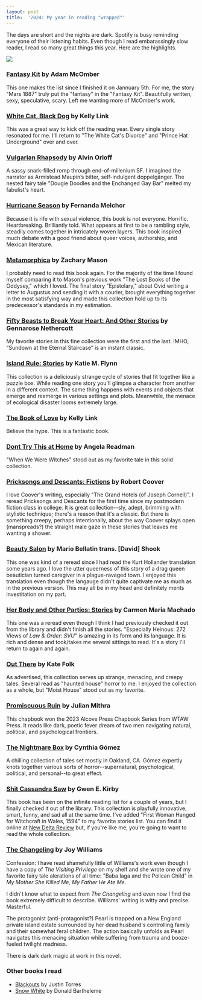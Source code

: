 ```yaml
---
layout: post
title:  '2024: My year in reading "wrapped"'
---
```

The days are short and the nights are dark.
Spotify is busy reminding everyone of their listening habits.
Even though I read embarassingly slow reader, I read so many great things this year.
Here are the highlights.

![](/images/2024-reads.png)

### [Fantasy Kit](https://bookshop.org/a/100115/9781625570376) by Adam McOmber

This one makes the list since I finished it on Jannuary 5th. For me, the story "Mars 1887" truly put the "fantasy" in the "Fantasy Kit".
Beautifully written, sexy, speculative, scary. Left me wanting more of McOmber's work.

### [White Cat, Black Dog](https://bookshop.org/a/100115/9780593449974) by Kelly Link

This was a great way to kick off the reading year. Every single story resonated for me.
I'll return to "The White Cat's Divorce" and "Prince Hat Underground" over and over.

### [Vulgarian Rhapsody](https://bookshop.org/a/100115/9781953103383) by Alvin Orloff
A sassy snark-filled romp through end-of-millenium SF.
I imagined the narrator as Armistead Maupin’s bitter, self-indulgent doppelgänger.
The nested fairy tale "Dougie Doodles and the Enchanged Gay Bar" melted my fabulist's heart.

### [Hurricane Season](https://bookshop.org/p/books/hurricane-season/18888412?ean=9780811230735) by Fernanda Melchor

Because it is rife with sexual violence, this book is not everyone. Horrific. Heartbreaking. Brilliantly told. 
What appears at first to be a rambling style, steadily comes together in intricately woven layers.
This book inspired much debate with a good friend about queer voices, authorship, and Mexican literature.

### [Metamorphica](https://bookshop.org/a/100115/9781250215000) by Zachary Mason

I probably need to read this book again.
For the majority of the time I found myself comparing it to Mason's previous work "The Lost Books of the Oddysey," which I loved.
The final story "Epistolary," about Ovid writing a letter to Augustus and sending it with a courier, brought everything together in the most satisfying way and made this collection hold up to its predecessor's standards in my estimation.

### [Fifty Beasts to Break Your Heart: And Other Stories](https://bookshop.org/a/100115/9780593314180) by Gennarose Nethercott

My favorite stories in this fine collection were the first and the last. IMHO, “Sundown at the Eternal Staircase” is an instant classic.

### [Island Rule: Stories](https://bookshop.org/a/100115/9781982122201) by Katie M. Flynn

This collection is a deliciously strange cycle of stories that fit together like a puzzle box.
While reading one story you'll glimpse a character from another in a different context.
The same thing happens with events and objects that emerge and reemerge in various settings and plots.
Meanwhile, the menace of ecological disaster looms extremely large.

### [The Book of Love](https://bookshop.org/a/100115/9780812996586) by Kelly Link

Believe the hype. This is a fantastic book.

### [Dont Try This at Home](https://bookshop.org/a/100115/9781908276520) by Angela Readman

"When We Were Witches" stood out as my favorite tale in this solid collection.

### [Pricksongs and Descants: Fictions](https://bookshop.org/a/100115/9780802136671) by Robert Coover

I love Coover's writing, especially "The Grand Hotels (of Joseph Cornell)". I reread Pricksongs and Descants for the first time since my postmodern fiction class in college.
It is great collection--sly, adept, brimming with stylistic technique; there's a reason that it's a classic.
But there is something creepy, perhaps intentionally, about the way Coover splays open (manspreads?) the straight male gaze in these stories that leaves me wanting a shower.

### [Beauty Salon](https://bookshop.org/a/100115/9781646050734) by Mario Bellatin trans. [David] Shook

This one was kind of a reread since I had read the Kurt Hollander translation some years ago.
I love the utter queerness of this story of a drag queen beautician turned caregiver in a plague-ravaged town.
I enjoyed this translation even though the langauge didn't quite captivate me as much as in the previous version.
This may all be in my head and definitely merits investitation on my part.

### [Her Body and Other Parties: Stories](https://bookshop.org/a/100115/9781555977887) by Carmen Maria Machado

This one was a reread even though I think I had previously checked it out from the library and didn't finish all the stories.
"Especially Heinous: 272 Views of _Law & Order: SVU_" is amazing in its form and its language.
It is rich and dense and took/takes me several sittings to read.
It's a story I'll return to again and again.

### [Out There](https://bookshop.org/a/100115/9780593231487) by Kate Folk

As advertised, this collection serves up strange, menacing, and creepy tales.
Several read as "haunted house" horror to me.
I enjoyed the collection as a whole, but "Moist House" stood out as my favorite.

### [Promiscuous Ruin](https://www.wtawpress.org/product-page/promiscuous-ruin-by-julian-mithra) by Julian Mithra

This chapbook won the 2023 Alcove Press Chapbook Series from WTAW Press.
It reads like dark, poetic fever dream of two men navigating natural, political, and psychological frontiers.

### [The Nightmare Box](https://bookshop.org/a/100115/9798988413820) by Cynthia Gómez

A chilling collection of tales set mostly in Oakland, CA.
Gómez expertly knots together various sorts of horror--supernatural, psychological, political, and personal--to great effect.

### [Shit Cassandra Saw](https://bookshop.org/a/100115/9780143136620) by Gwen E. Kirby

This book has been on the infinite reading list for a couple of years, but I finally checked it out of the library.
This collection is playfully innovative, smart, funny, and sad all at the same time.
I've added "First Woman Hanged for Witchcraft in Wales, 1594" to my favorite stories list.
You can find it online at [New Delta Review](http://ndrmag.org/fiction/2017/05/first-woman-hanged-for-witchcraft-in-wales-1594/) but, if you're like me, you're going to want to read the whole collection.

### [The Changeling](https://bookshop.org/a/100115/9781941040898) by Joy Williams

Confession: I have read shamefully little of Williams's work even though I have a copy of _The Visiting Privilege_ on my shelf and she wrote one of my favorite fairy tale alerations of all time: "Baba Iaga and the Pelican Child" in _My Mother She Killed Me, My Father He Ate Me_.

I didn't know what to expect from _The Changeling_ and even now I find the book extremely difficult to describe.
Williams' writing is witty and precise.
Masterful.

The protagonist (anti-protagonist?) Pearl is trapped on a New England private island estate surrounded by her dead husband's controlling family and their somewhat feral children.
The action basically unfolds as Pearl navigates this menacing situation while suffering from trauma and booze-fueled twilight madness.

There is dark dark magic at work in this novel.

### Other books I read

* [Blackouts](https://bookshop.org/a/100115/9780374293574) by Justin Torres
* [Snow White](https://bookshop.org/a/100115/9780684824796) by Donald Bartheleme

<!--
![Cover of Fifty Beasts](https://cdn.thestorygraph.com/t5t9hx5a9nmndr44gicnw2lz1uzy) 
-->

